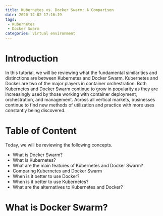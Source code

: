 ```yaml
---
title: Kubernetes vs. Docker Swarm: A Comparison
date: 2020-12-02 17:16:19
tags:
 - Kubernetes
 - Docker Swarm
categories: virtual environment
---
```

# Introduction
In this tutorial, we will be reviewing what the fundamental similarities and distinctions are between Kubernetes and Docker Swarm. Kubernetes and Docker are two of the major players in container orchestration. Both Kubernetes and Docker Swarm continue to grow in popularity as they are increasingly used by those working with container deployment, orchestration, and management. Across all vertical markets, businesses continue to find new methods of utilization and practice with more uses constantly being discovered.

# Table of Content
Today, we will be reviewing the following concepts.

+ What is Docker Swarm?
+ What is Kubernetes?
+ What are the main features of Kubernetes and Docker Swarm?
+ Comparing Kubernetes and Docker Swarm
+ When is it better to use Docker?
+ When is it better to use Kubernetes?
+ What are the alternatives to Kubernetes and Docker?

# What is Docker Swarm?

